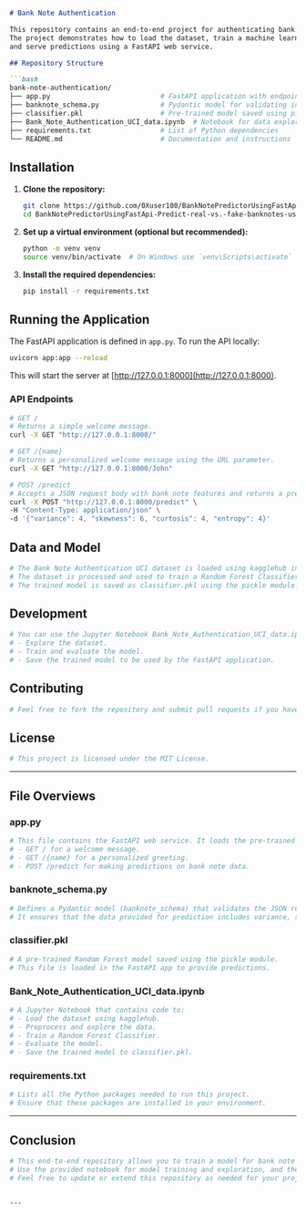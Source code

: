 
```markdown
# Bank Note Authentication

This repository contains an end-to-end project for authenticating bank notes using the UCI Bank Note Authentication dataset.
The project demonstrates how to load the dataset, train a machine learning model (Random Forest Classifier),
and serve predictions using a FastAPI web service.

## Repository Structure

```bash
bank-note-authentication/
├── app.py                           # FastAPI application with endpoints for prediction
├── banknote_schema.py               # Pydantic model for validating input data
├── classifier.pkl                   # Pre-trained model saved using pickle
├── Bank_Note_Authentication_UCI_data.ipynb  # Notebook for data exploration, training, and model saving
├── requirements.txt                 # List of Python dependencies
└── README.md                        # Documentation and instructions
```

## Installation

1. **Clone the repository:**

   ```bash
   git clone https://github.com/0Xuser100/BankNotePredictorUsingFastApi-Predict-real-vs.-fake-banknotes-using-ML.git
   cd BankNotePredictorUsingFastApi-Predict-real-vs.-fake-banknotes-using-ML
   ```

2. **Set up a virtual environment (optional but recommended):**

   ```bash
   python -m venv venv
   source venv/bin/activate  # On Windows use `venv\Scripts\activate`
   ```

3. **Install the required dependencies:**

   ```bash
   pip install -r requirements.txt
   ```

## Running the Application

The FastAPI application is defined in `app.py`. To run the API locally:

```bash
uvicorn app:app --reload
```

This will start the server at [http://127.0.0.1:8000](http://127.0.0.1:8000).

### API Endpoints

```bash
# GET /
# Returns a simple welcome message.
curl -X GET "http://127.0.0.1:8000/"

# GET /{name}
# Returns a personalized welcome message using the URL parameter.
curl -X GET "http://127.0.0.1:8000/John"

# POST /predict
# Accepts a JSON request body with bank note features and returns a prediction.
curl -X POST "http://127.0.0.1:8000/predict" \
-H "Content-Type: application/json" \
-d '{"variance": 4, "skewness": 6, "curtosis": 4, "entropy": 4}'
```

## Data and Model

```bash
# The Bank Note Authentication UCI dataset is loaded using kagglehub in the notebook.
# The dataset is processed and used to train a Random Forest Classifier.
# The trained model is saved as classifier.pkl using the pickle module.
```

## Development

```bash
# You can use the Jupyter Notebook Bank_Note_Authentication_UCI_data.ipynb to:
# - Explore the dataset.
# - Train and evaluate the model.
# - Save the trained model to be used by the FastAPI application.
```

## Contributing

```bash
# Feel free to fork the repository and submit pull requests if you have improvements or bug fixes.
```

## License

```bash
# This project is licensed under the MIT License.
```

---

## File Overviews

### **app.py**

```bash
# This file contains the FastAPI web service. It loads the pre-trained classifier and defines the following endpoints:
# - GET / for a welcome message.
# - GET /{name} for a personalized greeting.
# - POST /predict for making predictions on bank note data.
```

### **banknote_schema.py**

```bash
# Defines a Pydantic model (banknote_schema) that validates the JSON request body.
# It ensures that the data provided for prediction includes variance, skewness, curtosis, and entropy as floats.
```

### **classifier.pkl**

```bash
# A pre-trained Random Forest model saved using the pickle module.
# This file is loaded in the FastAPI app to provide predictions.
```

### **Bank_Note_Authentication_UCI_data.ipynb**

```bash
# A Jupyter Notebook that contains code to:
# - Load the dataset using kagglehub.
# - Preprocess and explore the data.
# - Train a Random Forest Classifier.
# - Evaluate the model.
# - Save the trained model to classifier.pkl.
```

### **requirements.txt**

```bash
# Lists all the Python packages needed to run this project.
# Ensure that these packages are installed in your environment.
```

---

## Conclusion

```bash
# This end-to-end repository allows you to train a model for bank note authentication and deploy it as an API using FastAPI.
# Use the provided notebook for model training and exploration, and the FastAPI app for real-time predictions.
# Feel free to update or extend this repository as needed for your project. Happy coding!
```
```

---
 
